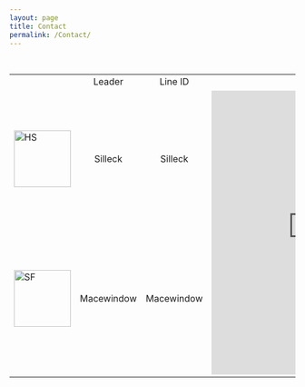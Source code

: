 ```yaml
---
layout: page
title: Contact
permalink: /Contact/
---
```


<table>
<!-- First row -->
<tr>
  <td></td>
  <td align="center">Leader</td>
  <td align="center">Line ID</td>
  <td></td>
</tr>
<!-- Second row -->
<tr>
    <td><img src="{{ site.url }}/assets/HSSlogon.jpg" alt="HS" width="100" height="100" border="0"></td>
    <td align="center">Silleck</td>
    <td align="center">Silleck</td>
    <td rowspan="3"><iframe src="https://discordapp.com/widget?id=246602581957148673&theme=dark" width="350" height="500" allowtransparency="true" frameborder="0"></iframe></td>
</tr>
<!-- Third row -->
<tr>
    <td><img src="{{ site.url }}/assets/SFSlogon.jpg" alt="SF" width="100" height="100" border="0"></td>
    <td align="center">   Macewindow   </td>
    <td align="center">   Macewindow   </td>
</tr>
<!-- Fourth row -->
<tr>
    <td></td>
    <td></td>
    <td></td>
</tr>

</table>

